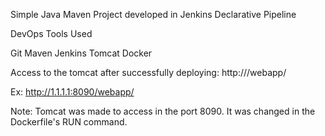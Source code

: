Simple Java Maven Project developed in Jenkins Declarative Pipeline

DevOps Tools Used

Git
Maven
Jenkins
Tomcat 
Docker

Access to the tomcat after successfully deploying: 
http://<aws public ip>/webapp/

Ex: http://1.1.1.1:8090/webapp/

Note: Tomcat was made to access in the port 8090. It was changed in the Dockerfile's RUN command.
